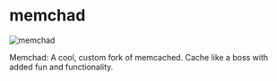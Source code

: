 # memchad

![memchad](https://github.com/user-attachments/assets/184cb980-9af5-457e-9547-08d687da331e)

Memchad: A cool, custom fork of memcached. Cache like a boss with added fun and functionality.
